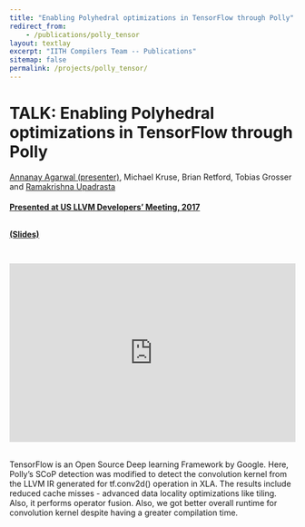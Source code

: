 ```yaml
---
title: "Enabling Polyhedral optimizations in TensorFlow through Polly"
redirect_from:
    - /publications/polly_tensor
layout: textlay
excerpt: "IITH Compilers Team -- Publications"
sitemap: false
permalink: /projects/polly_tensor/
---
```



<div class="container-fluid" style="height:100%; width:100%"> 
<h1>TALK: Enabling Polyhedral optimizations in TensorFlow through Polly</h1>
<p><u>Annanay Agarwal (presenter)</u>, Michael Kruse, Brian Retford, Tobias Grosser and <a href="https://www.iith.ac.in/~ramakrishna" target="_blank">Ramakrishna Upadrasta</p>
<h4> Presented at <a href="https://www.llvm.org/devmtg/2017-10/">US LLVM Developers’ Meeting, 2017
</a>  
 </h4>

<br>
<div style="position:relative; top:-25px;">
 <h4><a href="https://llvm.org/devmtg/2017-10/slides/Agarwal-Enabling%20Polyhedral%20optimizations%20in%20TensorFlow%20through%20Polly.pdf" target="_blank">(Slides)</a>
 </h4>
 </div> 
<div style="display: flex; justify-content: center;">
 <iframe width="560" height="315" src="https://www.youtube.com/embed/uq67__tfdtQ" title="YouTube video player" frameborder="0" allow="accelerometer; autoplay; clipboard-write; encrypted-media; gyroscope; picture-in-picture" allowfullscreen></iframe>
</div>
 <br>     
<p>TensorFlow is an Open Source Deep learning Framework by Google. Here, Polly’s SCoP detection was modified to
detect the convolution kernel from the LLVM IR generated for tf.conv2d() operation in XLA. The results include reduced cache misses - advanced data
locality optimizations like tiling. Also, it  performs operator fusion. Also, we got better overall runtime for convolution
kernel despite having a greater compilation time.</p>
<br>
</div>
